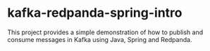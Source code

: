 # kafka-redpanda-spring-intro

This project provides a simple demonstration of how to publish and consume messages in Kafka using Java, Spring and Redpanda.
